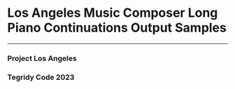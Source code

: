 # Los Angeles Music Composer Long Piano Continuations Output Samples

***

### Project Los Angeles
### Tegridy Code 2023
